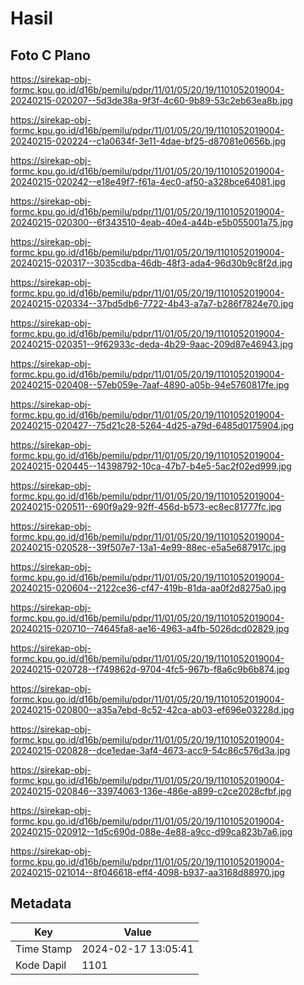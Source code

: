 # Hasil

## Foto C Plano

https://sirekap-obj-formc.kpu.go.id/d16b/pemilu/pdpr/11/01/05/20/19/1101052019004-20240215-020207--5d3de38a-9f3f-4c60-9b89-53c2eb63ea8b.jpg

https://sirekap-obj-formc.kpu.go.id/d16b/pemilu/pdpr/11/01/05/20/19/1101052019004-20240215-020224--c1a0634f-3e11-4dae-bf25-d87081e0656b.jpg

https://sirekap-obj-formc.kpu.go.id/d16b/pemilu/pdpr/11/01/05/20/19/1101052019004-20240215-020242--e18e49f7-f61a-4ec0-af50-a328bce64081.jpg

https://sirekap-obj-formc.kpu.go.id/d16b/pemilu/pdpr/11/01/05/20/19/1101052019004-20240215-020300--6f343510-4eab-40e4-a44b-e5b055001a75.jpg

https://sirekap-obj-formc.kpu.go.id/d16b/pemilu/pdpr/11/01/05/20/19/1101052019004-20240215-020317--3035cdba-46db-48f3-ada4-96d30b9c8f2d.jpg

https://sirekap-obj-formc.kpu.go.id/d16b/pemilu/pdpr/11/01/05/20/19/1101052019004-20240215-020334--37bd5db6-7722-4b43-a7a7-b286f7824e70.jpg

https://sirekap-obj-formc.kpu.go.id/d16b/pemilu/pdpr/11/01/05/20/19/1101052019004-20240215-020351--9f62933c-deda-4b29-9aac-209d87e46943.jpg

https://sirekap-obj-formc.kpu.go.id/d16b/pemilu/pdpr/11/01/05/20/19/1101052019004-20240215-020408--57eb059e-7aaf-4890-a05b-94e5760817fe.jpg

https://sirekap-obj-formc.kpu.go.id/d16b/pemilu/pdpr/11/01/05/20/19/1101052019004-20240215-020427--75d21c28-5264-4d25-a79d-6485d0175904.jpg

https://sirekap-obj-formc.kpu.go.id/d16b/pemilu/pdpr/11/01/05/20/19/1101052019004-20240215-020445--14398792-10ca-47b7-b4e5-5ac2f02ed999.jpg

https://sirekap-obj-formc.kpu.go.id/d16b/pemilu/pdpr/11/01/05/20/19/1101052019004-20240215-020511--690f9a29-92ff-456d-b573-ec8ec81777fc.jpg

https://sirekap-obj-formc.kpu.go.id/d16b/pemilu/pdpr/11/01/05/20/19/1101052019004-20240215-020528--39f507e7-13a1-4e99-88ec-e5a5e687917c.jpg

https://sirekap-obj-formc.kpu.go.id/d16b/pemilu/pdpr/11/01/05/20/19/1101052019004-20240215-020604--2122ce36-cf47-419b-81da-aa0f2d8275a0.jpg

https://sirekap-obj-formc.kpu.go.id/d16b/pemilu/pdpr/11/01/05/20/19/1101052019004-20240215-020710--74645fa8-ae16-4963-a4fb-5026dcd02829.jpg

https://sirekap-obj-formc.kpu.go.id/d16b/pemilu/pdpr/11/01/05/20/19/1101052019004-20240215-020728--f749862d-9704-4fc5-967b-f8a6c9b6b874.jpg

https://sirekap-obj-formc.kpu.go.id/d16b/pemilu/pdpr/11/01/05/20/19/1101052019004-20240215-020800--a35a7ebd-8c52-42ca-ab03-ef696e03228d.jpg

https://sirekap-obj-formc.kpu.go.id/d16b/pemilu/pdpr/11/01/05/20/19/1101052019004-20240215-020828--dce1edae-3af4-4673-acc9-54c86c576d3a.jpg

https://sirekap-obj-formc.kpu.go.id/d16b/pemilu/pdpr/11/01/05/20/19/1101052019004-20240215-020846--33974063-136e-486e-a899-c2ce2028cfbf.jpg

https://sirekap-obj-formc.kpu.go.id/d16b/pemilu/pdpr/11/01/05/20/19/1101052019004-20240215-020912--1d5c690d-088e-4e88-a9cc-d99ca823b7a6.jpg

https://sirekap-obj-formc.kpu.go.id/d16b/pemilu/pdpr/11/01/05/20/19/1101052019004-20240215-021014--8f046618-eff4-4098-b937-aa3168d88970.jpg


## Metadata

| Key        | Value               |
| ---------- | ------------------- |
| Time Stamp | 2024-02-17 13:05:41 |
| Kode Dapil | 1101                |



